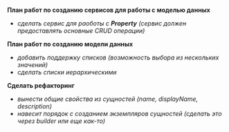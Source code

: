 **План работ по созданию сервисов для работы с моделью данных**

- _сделать сервис для раоботы с **Property**_ 
_(сервис должен предоставлять основные CRUD операции)_

**План работ по созданию модели данных**

- _добавить поддержку списков (возможность выбора из нескольких значений)_
- _сделать списки иерархическими_

**Сделать рефакторинг**

- _вынести общие свойства из сущностей (name, displayName, description)_
- _навесит порядок с созданием экземпляров сущностей (сделать это через builder или еще как-то)_
 
